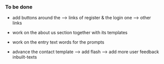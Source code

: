 ### To be done
 - add buttons around the 
    --> links of register & the login one
    --> other links

 - work on the about us section together with its templates
 - work on the entry text words for the prompts
 - advance the contact template
   --> add flash
   --> add more user feedback inbuilt-texts